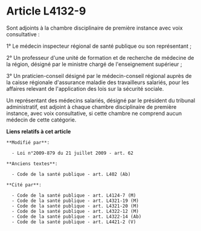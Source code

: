# Article L4132-9

Sont adjoints à la chambre disciplinaire de première instance avec voix consultative :

1° Le médecin inspecteur régional de santé publique ou son représentant ;

2° Un professeur d'une unité de formation et de recherche de médecine de la région, désigné par le ministre chargé de
l'enseignement supérieur ;

3° Un praticien-conseil désigné par le médecin-conseil régional auprès de la caisse régionale d'assurance maladie des
travailleurs salariés, pour les affaires relevant de l'application des lois sur la sécurité sociale.

Un représentant des médecins salariés, désigné par le président du tribunal administratif, est adjoint à chaque chambre
disciplinaire de première instance, avec voix consultative, si cette chambre ne comprend aucun médecin de cette catégorie.

**Liens relatifs à cet article**

	**Modifié par**:

	  - Loi n°2009-879 du 21 juillet 2009 - art. 62

	**Anciens textes**:

	  - Code de la santé publique - art. L402 (Ab)

	**Cité par**:

	  - Code de la santé publique - art. L4124-7 (M)
	  - Code de la santé publique - art. L4321-19 (M)
	  - Code de la santé publique - art. L4321-20 (M)
	  - Code de la santé publique - art. L4322-12 (M)
	  - Code de la santé publique - art. L4322-14 (Ab)
	  - Code de la santé publique - art. L4421-2 (V)
